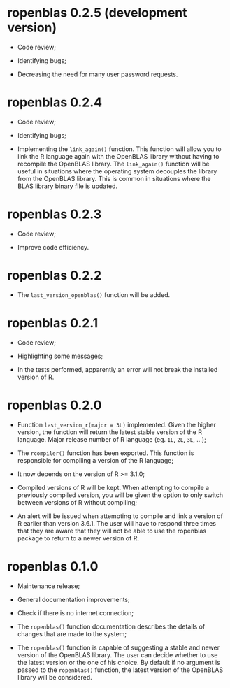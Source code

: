 # ropenblas 0.2.5 (development version)

* Code review;

* Identifying bugs;

* Decreasing the need for many user password requests.

# ropenblas 0.2.4

* Code review;

* Identifying bugs;

* Implementing the `link_again()` function. This function will allow you to link the R language again with the OpenBLAS library without having to recompile the OpenBLAS library. The `link_again()` function will be useful in situations where the operating system decouples the library from the OpenBLAS library. This is common in situations where the BLAS library binary file is updated.

# ropenblas 0.2.3

* Code review;

* Improve code efficiency.

# ropenblas 0.2.2 

* The `last_version_openblas()` function will be added.

# ropenblas 0.2.1

* Code review;

* Highlighting some messages;

* In the tests performed, apparently an error will not break the installed version of R.


# ropenblas 0.2.0

* Function `last_version_r(major = 3L)` implemented.  Given the higher version, the function will return the latest stable version of the R language. Major release number of R language (eg. `1L`, `2L`, `3L`, ...);

* The `rcompiler()` function has been exported. This function is responsible for compiling a version of the R language;

* It now depends on the version of R >= 3.1.0;

* Compiled versions of R will be kept. When attempting to compile a previously compiled version, you will be given the option to only switch between versions of R without compiling;

* An alert will be issued when attempting to compile and link a version of R earlier than version 3.6.1. The user will have to respond three times that they are aware that they will not be able to use the ropenblas package to return to a newer version of R.

# ropenblas 0.1.0

* Maintenance release;

* General documentation improvements;

* Check if there is no internet connection;

* The `ropenblas()` function documentation describes the details of changes that are made to the system;

* The `ropenblas()` function is capable of suggesting a stable and newer version of the OpenBLAS library. The user can decide whether to use the latest version or the one of his choice. By default if no argument is passed to the `ropenblas()` function, the latest version of the OpenBLAS library will be considered.
